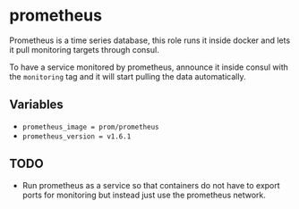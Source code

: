 # prometheus

Prometheus is a time series database, this role runs it inside docker and lets
it pull monitoring targets through consul.

To have a service monitored by prometheus, announce it inside consul with the
`monitoring` tag and it will start pulling the data automatically.

## Variables

* `prometheus_image = prom/prometheus`
* `prometheus_version = v1.6.1`

## TODO

* Run prometheus as a service so that containers do not have to export ports for
  monitoring but instead just use the prometheus network.